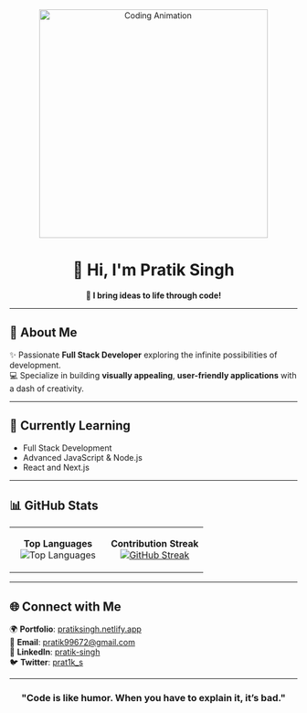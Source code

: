 <div align="center">
<img src="https://user-images.githubusercontent.com/55389276/140866485-8fb1c876-9a8f-4d6a-98dc-08c4981eaf70.gif" alt="Coding Animation" width="400" />
  
# 👋 Hi, I'm **Pratik Singh**  
**🚀 I bring ideas to life through code!**

</div>

---

## 🌟 **About Me**  
✨ Passionate **Full Stack Developer** exploring the infinite possibilities of development.  
💻 Specialize in building **visually appealing**, **user-friendly applications** with a dash of creativity. 

---

## 🌱 **Currently Learning**  
- Full Stack Development  
- Advanced JavaScript & Node.js  
- React and Next.js

---

## 📊 **GitHub Stats**

<table>
<tr>
<td valign="top" width="50%" align="center">

**Top Languages**  
![Top Languages](https://github-readme-stats.vercel.app/api/top-langs/?username=pratiks0&layout=compact&theme=radical&hide_border=true&langs_count=8)

</td>
<td valign="top" width="50%" align="center">

**Contribution Streak**  
[![GitHub Streak](https://streak-stats.demolab.com?user=pratiks0&theme=radical&hide_border=true)](https://git.io/streak-stats)

</td>
</tr>
</table>

---

## 🌐 **Connect with Me**  
🌍 **Portfolio**: [pratiksingh.netlify.app](https://pratiksingh.netlify.app)  
💌 **Email**: pratik99672@gmail.com  
🔗 **LinkedIn**: [pratik-singh](https://www.linkedin.com/in/pratik-singh-a20389314/)  
🐦 **Twitter**: [prat1k_s](https://x.com/prat1k_s)  

---

<div align="center">
  
### "Code is like humor. When you have to explain it, it’s bad."  
</div>

